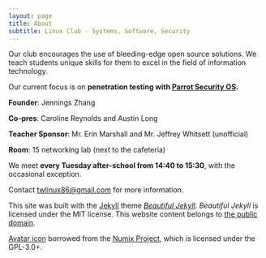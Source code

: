 ```yaml
---
layout: page
title: About
subtitle: Linux Club - Systems, Software, Security
---
```


Our club encourages the use of bleeding-edge open source solutions. We teach students unique skills for them to excel in the field of information technology.

Our current focus is on **penetration testing with [Parrot Security OS](https://parrotsec.org/).**

**Founder**: Jennings Zhang

**Co-pres**: Caroline Reynolds and Austin Long

**Teacher Sponsor**: Mr. Erin Marshall and Mr. Jeffrey Whitsett (unofficial)

**Room**: 15 networking lab (next to the cafeteria)

We meet **every Tuesday after-school from 14:40 to 15:30**, with the occasional exception. 

Contact [twlinux86@gmail.com](mailto:twlinux86@gmail.com) for more information.

This site was built with the [Jekyll](https://jekyllrb.com/) theme *[Beautiful Jekyll](https://github.com/daattali/beautiful-jekyll#readme)*. *Beautiful Jekyll* is licensed under the MIT license. This website content belongs to [the public domain](https://unlicense.org/).

[Avatar icon](https://github.com/numixproject/numix-icon-theme-circle/blob/master/Numix-Circle/48/apps/terminal.svg) borrowed from the [Numix Project](https://numixproject.org), which is licensed under the GPL-3.0+.
